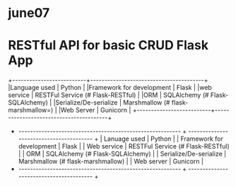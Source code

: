 # june07
# RESTful API for basic CRUD Flask App                                                                                                                                                                                     
                                                                                                                                                                 
+--------------------------+----------------------------------------+
|Language used             | Python                                 |
|Framework for development | Flask                                  |
|web service               | RESTFul Service (# Flask-RESTful)      |
|ORM                       | SQLAlchemy (# Flask-SQLAlchemy)        |
|Serialize/De-serialize    | Marshmallow (# flask-marshmallow=)     |
|Web Server                | Gunicorn                               |
+--------------------------+----------------------------------------+


+	---------------------------------------------------------	+	----------------------------------------	+
|	Lanuage used	|	Python	|
|	Framework for development	|	Flask	|
|	Web service	|	RESTFul Service (# Flask-RESTful)	|
|	ORM	|	SQLAlchemy (# Flask-SQLAlchemy) 	|
|	Serialize/De-serialize    	|	Marshmallow (# flask-marshmallow)	|
|	Web server	|	Gunicorn  	|
+	---------------------------------------------------------	+	----------------------------------------	+
